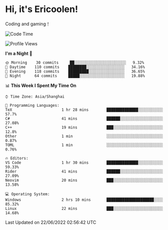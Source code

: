 # Hi, it's Ericoolen!
Coding and gaming！

<!--START_SECTION:waka-->
![Code Time](http://img.shields.io/badge/Code%20Time-319%20hrs%209%20mins-blue)

![Profile Views](http://img.shields.io/badge/Profile%20Views-0-blue)

**I'm a Night 🦉** 

```text
🌞 Morning    30 commits     ██░░░░░░░░░░░░░░░░░░░░░░░   9.32% 
🌆 Daytime    110 commits    ████████░░░░░░░░░░░░░░░░░   34.16% 
🌃 Evening    118 commits    █████████░░░░░░░░░░░░░░░░   36.65% 
🌙 Night      64 commits     █████░░░░░░░░░░░░░░░░░░░░   19.88%

```


📊 **This Week I Spent My Time On** 

```text
⌚︎ Time Zone: Asia/Shanghai

💬 Programming Languages: 
TeX                      1 hr 28 mins        ██████████████░░░░░░░░░░░   57.7% 
C#                       41 mins             ██████░░░░░░░░░░░░░░░░░░░   27.08% 
C++                      19 mins             ███░░░░░░░░░░░░░░░░░░░░░░   12.8% 
Other                    1 min               ░░░░░░░░░░░░░░░░░░░░░░░░░   0.87% 
TOML                     1 min               ░░░░░░░░░░░░░░░░░░░░░░░░░   0.76%

🔥 Editors: 
VS Code                  1 hr 30 mins        ██████████████░░░░░░░░░░░   59.33% 
Rider                    41 mins             ██████░░░░░░░░░░░░░░░░░░░   27.09% 
Neovim                   20 mins             ███░░░░░░░░░░░░░░░░░░░░░░   13.58%

💻 Operating System: 
Windows                  2 hrs 10 mins       █████████████████████░░░░   85.32% 
Linux                    22 mins             ███░░░░░░░░░░░░░░░░░░░░░░   14.68%

```


 Last Updated on 22/06/2022 02:56:42 UTC
<!--END_SECTION:waka-->

